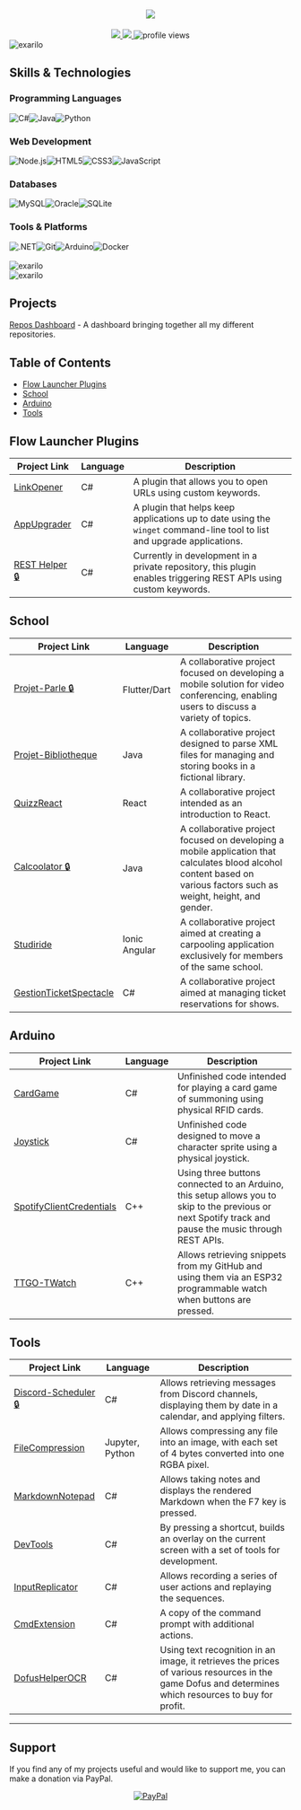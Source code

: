 <h1 align="center">
  <img src="https://readme-components.vercel.app/api?component=text&text=ROMAIN%20MADERY&fill=linear-gradient%28to%20top%2C%20%23007bff%200%25%2C%20%2328a745%20100%25%29%3B&logo=sql-server&svgfill=ff0808"> 
</h1>


<div align="center">
  <a href="mailto:romain.madery92@gmail.com">
    <img src="https://img.shields.io/badge/Gmail-D14836?style=for-the-badge&logo=gmail&logoColor=white" />
  </a>
  <a href="https://www.linkedin.com/in/romain-madery-5a001414b/">
    <img src="https://img.shields.io/badge/linkedin-%230077B5.svg?style=for-the-badge&logo=linkedin&logoColor=white" />
  </a>
  <img src="https://komarev.com/ghpvc/?username=exarilo&style=for-the-badge&color=0e75b6" alt="profile views" />
</div>

<img src="https://github-profile-trophy.vercel.app/?username=exarilo&theme=onedark" alt="exarilo" />

## Skills & Technologies

### Programming Languages
<div style="display: flex;">
  <img src="https://img.shields.io/badge/C%23-512BD4?style=for-the-badge&logo=csharp&logoColor=white" alt="C#" />
  <img src="https://img.shields.io/badge/Java-ED8B00?style=for-the-badge&logo=openjdk&logoColor=white" alt="Java" />
  <img src="https://img.shields.io/badge/Python-3776AB?style=for-the-badge&logo=python&logoColor=white" alt="Python" />
</div>

### Web Development
<div style="display: flex;">
  <img src="https://img.shields.io/badge/Node.js-339933?style=for-the-badge&logo=nodedotjs&logoColor=white" alt="Node.js" />
  <img src="https://img.shields.io/badge/HTML5-E34F26?style=for-the-badge&logo=html5&logoColor=white" alt="HTML5" />
  <img src="https://img.shields.io/badge/CSS3-1572B6?style=for-the-badge&logo=css3&logoColor=white" alt="CSS3" />
  <img src="https://img.shields.io/badge/JavaScript-F7DF1E?style=for-the-badge&logo=javascript&logoColor=black" alt="JavaScript" />
</div>

### Databases
<div style="display: flex;">
  <img src="https://img.shields.io/badge/MySQL-005C84?style=for-the-badge&logo=mysql&logoColor=white" alt="MySQL" />
  <img src="https://img.shields.io/badge/Oracle-F80000?style=for-the-badge&logo=oracle&logoColor=white" alt="Oracle" />
  <img src="https://img.shields.io/badge/SQLite-07405E?style=for-the-badge&logo=sqlite&logoColor=white" alt="SQLite" />
</div>

### Tools & Platforms
<div style="display: flex;">
  <img src="https://img.shields.io/badge/.NET-512BD4?style=for-the-badge&logo=dotnet&logoColor=white" alt=".NET" />
  <img src="https://img.shields.io/badge/Git-F05032?style=for-the-badge&logo=git&logoColor=white" alt="Git" />
  <img src="https://img.shields.io/badge/Arduino-00979D?style=for-the-badge&logo=Arduino&logoColor=white" alt="Arduino" />
  <img src="https://img.shields.io/badge/Docker-2CA5E0?style=for-the-badge&logo=docker&logoColor=white" alt="Docker" />
</div>

<br>

<div>
  <img src="https://github-readme-stats.vercel.app/api/top-langs?username=exarilo&show_icons=true&locale=en&layout=compact&theme=tokyonight" alt="exarilo" />
</div>

<div>
  <img src="https://github-readme-streak-stats.herokuapp.com/?user=exarilo&theme=tokyonight" alt="exarilo" />
</div>

##  Projects

[Repos Dashboard](https://github.com/Exarilo/Repos-Dashboard) - A dashboard bringing together all my different repositories.

## Table of Contents
- [Flow Launcher Plugins](#flow-launcher-plugins)
- [School](#school)
- [Arduino](#arduino)
- [Tools](#tools)

## Flow Launcher Plugins
| Project Link | Language | Description |
|--------------|----------|-------------|
| [LinkOpener](https://github.com/Exarilo/Flow.Launcher.Plugin.LinkOpener) | C# | A plugin that allows you to open URLs using custom keywords. |
| [AppUpgrader](https://github.com/Exarilo/Flow.Launcher.Plugin.AppUpgrader) | C# | A plugin that helps keep applications up to date using the `winget` command-line tool to list and upgrade applications. |
| [REST Helper 🔒](https://github.com/Exarilo/Flow.Launcher.Plugin.REST_Helper) | C# | Currently in development in a private repository, this plugin enables triggering REST APIs using custom keywords. |

## School
| Project Link | Language | Description |
|--------------|----------|-------------|
| [Projet-Parle 🔒](https://github.com/Exarilo/Projet-Parle) | Flutter/Dart | A collaborative project focused on developing a mobile solution for video conferencing, enabling users to discuss a variety of topics. |
| [Projet-Bibliotheque](https://github.com/Exarilo/ProjetBibliotheque) | Java | A collaborative project designed to parse XML files for managing and storing books in a fictional library. |
| [QuizzReact](https://github.com/Exarilo/QuizzReact) | React | A collaborative project intended as an introduction to React. |
| [Calcoolator 🔒](https://github.com/Exarilo/Calcoolator) | Java | A collaborative project focused on developing a mobile application that calculates blood alcohol content based on various factors such as weight, height, and gender. |
| [Studiride](https://github.com/Kesu19/Projet-Lab) | Ionic Angular | A collaborative project aimed at creating a carpooling application exclusively for members of the same school. |
| [GestionTicketSpectacle](https://github.com/Exarilo/GestionTicketSpectacle) | C# | A collaborative project aimed at managing ticket reservations for shows. |

## Arduino
| Project Link | Language | Description |
|--------------|----------|-------------|
| [CardGame](https://github.com/Exarilo/ArduinoCardGame) | C# | Unfinished code intended for playing a card game of summoning using physical RFID cards. |
| [Joystick](https://github.com/Exarilo/ArduinoJoystick) | C# | Unfinished code designed to move a character sprite using a physical joystick. |
| [SpotifyClientCredentials](https://github.com/Exarilo/CodeArduino/blob/main/SpotifyClientCredentials/SpotifyClientCredentials.ino) | C++ | Using three buttons connected to an Arduino, this setup allows you to skip to the previous or next Spotify track and pause the music through REST APIs. |
| [TTGO-TWatch](https://github.com/Exarilo/CodeArduino/tree/main/TTGO-TWatch) | C++ | Allows retrieving snippets from my GitHub and using them via an ESP32 programmable watch when buttons are pressed. |

## Tools
| Project Link | Language | Description |
|--------------|----------|-------------|
| [Discord-Scheduler 🔒](https://github.com/Exarilo/Discord-Scheduler) | C# | Allows retrieving messages from Discord channels, displaying them by date in a calendar, and applying filters. |
| [FileCompression](https://github.com/Exarilo/FileCompression) | Jupyter, Python | Allows compressing any file into an image, with each set of 4 bytes converted into one RGBA pixel. |
| [MarkdownNotepad](https://github.com/Exarilo/MarkdownNotepad) | C# | Allows taking notes and displays the rendered Markdown when the F7 key is pressed. |
| [DevTools](https://github.com/Exarilo/DevTools) | C# | By pressing a shortcut, builds an overlay on the current screen with a set of tools for development. |
| [InputReplicator](https://github.com/Exarilo/InputReplicator) | C# | Allows recording a series of user actions and replaying the sequences. |
| [CmdExtension](https://github.com/Exarilo/CmdExtension) | C# | A copy of the command prompt with additional actions. |
| [DofusHelperOCR](https://github.com/Exarilo/DofusHelperOCR) | C# | Using text recognition in an image, it retrieves the prices of various resources in the game Dofus and determines which resources to buy for profit. |

---

##  Support

If you find any of my projects useful and would like to support me, you can make a donation via PayPal.

<div align="center">
  <a href="https://www.paypal.com/donate/?hosted_button_id=BZVCT8CD7BLWU">
    <img src="https://img.shields.io/badge/PayPal-00457C?style=for-the-badge&logo=paypal&logoColor=white" alt="PayPal" />
  </a>
</div>
